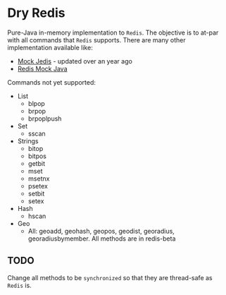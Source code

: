 Dry Redis
=========

Pure-Java in-memory implementation to `Redis`. The objective is to at-par with all commands
that `Redis` supports. There are many other implementation available like:

* [Mock Jedis](https://github.com/50onRed/mock-jedis) - updated over an year ago
* [Redis Mock Java](https://github.com/wilkenstein/redis-mock-java)

Commands not yet supported:

* List
  * blpop
  * brpop
  * brpoplpush
* Set
  * sscan
* Strings
  * bitop
  * bitpos
  * getbit
  * mset
  * msetnx
  * psetex
  * setbit
  * setex
* Hash
  * hscan
* Geo
  * All: geoadd, geohash, geopos, geodist, georadius, georadiusbymember. All methods are in redis-beta

TODO
----

Change all methods to be `synchronized` so that they are thread-safe as `Redis` is.


